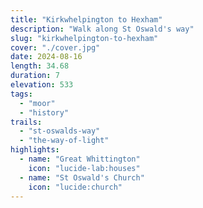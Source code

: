 ```yaml
---
title: "Kirkwhelpington to Hexham"
description: "Walk along St Oswald's way"
slug: "kirkwhelpington-to-hexham"
cover: "./cover.jpg"
date: 2024-08-16
length: 34.68
duration: 7
elevation: 533
tags:
  - "moor"
  - "history"
trails:
  - "st-oswalds-way"
  - "the-way-of-light"
highlights:
  - name: "Great Whittington"
    icon: "lucide-lab:houses"
  - name: "St Oswald's Church"
    icon: "lucide:church"
---
```

